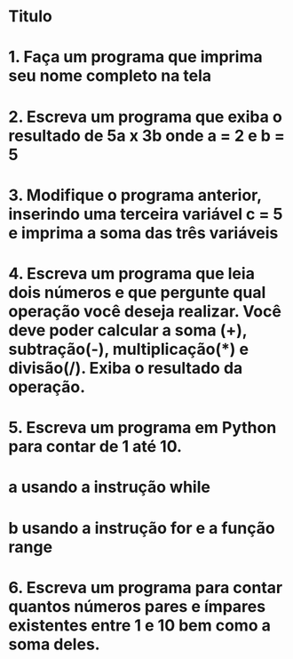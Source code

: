 # Titulo


# 1. Faça um programa que imprima seu nome completo na tela
# 2. Escreva um programa que exiba o resultado de 5a x 3b onde a = 2 e b = 5
# 3. Modifique o programa anterior, inserindo uma terceira variável c = 5 e imprima a soma das três variáveis
# 4. Escreva um programa que leia dois números e que pergunte qual operação você deseja realizar. Você deve poder calcular a soma (+), subtração(-), multiplicação(*) e divisão(/). Exiba o resultado da operação.
# 5. Escreva um programa em Python para contar de 1 até 10.
# a usando a instrução while
# b usando a instrução for e a função range
# 6. Escreva um programa para contar quantos números pares e ímpares existentes entre 1 e 10 bem como a soma deles.

